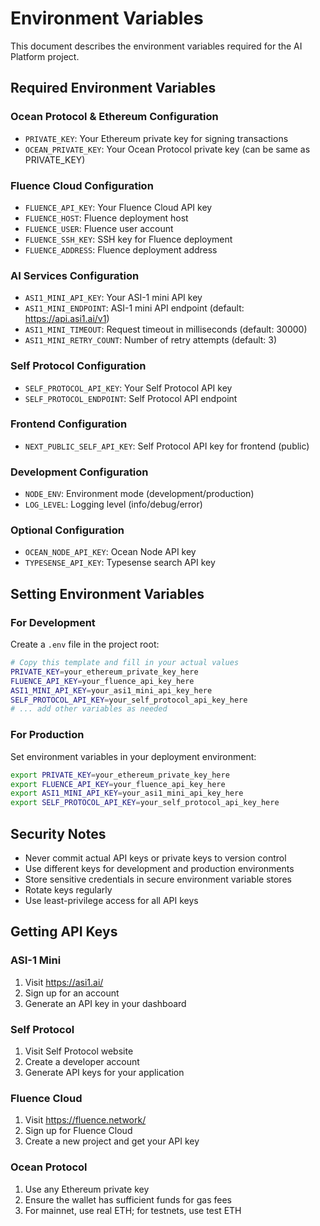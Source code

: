 # Environment Variables

This document describes the environment variables required for the AI Platform project.

## Required Environment Variables

### Ocean Protocol & Ethereum Configuration

- `PRIVATE_KEY`: Your Ethereum private key for signing transactions
- `OCEAN_PRIVATE_KEY`: Your Ocean Protocol private key (can be same as PRIVATE_KEY)

### Fluence Cloud Configuration

- `FLUENCE_API_KEY`: Your Fluence Cloud API key
- `FLUENCE_HOST`: Fluence deployment host
- `FLUENCE_USER`: Fluence user account
- `FLUENCE_SSH_KEY`: SSH key for Fluence deployment
- `FLUENCE_ADDRESS`: Fluence deployment address

### AI Services Configuration

- `ASI1_MINI_API_KEY`: Your ASI-1 mini API key
- `ASI1_MINI_ENDPOINT`: ASI-1 mini API endpoint (default: https://api.asi1.ai/v1)
- `ASI1_MINI_TIMEOUT`: Request timeout in milliseconds (default: 30000)
- `ASI1_MINI_RETRY_COUNT`: Number of retry attempts (default: 3)

### Self Protocol Configuration

- `SELF_PROTOCOL_API_KEY`: Your Self Protocol API key
- `SELF_PROTOCOL_ENDPOINT`: Self Protocol API endpoint

### Frontend Configuration

- `NEXT_PUBLIC_SELF_API_KEY`: Self Protocol API key for frontend (public)

### Development Configuration

- `NODE_ENV`: Environment mode (development/production)
- `LOG_LEVEL`: Logging level (info/debug/error)

### Optional Configuration

- `OCEAN_NODE_API_KEY`: Ocean Node API key
- `TYPESENSE_API_KEY`: Typesense search API key

## Setting Environment Variables

### For Development

Create a `.env` file in the project root:

```bash
# Copy this template and fill in your actual values
PRIVATE_KEY=your_ethereum_private_key_here
FLUENCE_API_KEY=your_fluence_api_key_here
ASI1_MINI_API_KEY=your_asi1_mini_api_key_here
SELF_PROTOCOL_API_KEY=your_self_protocol_api_key_here
# ... add other variables as needed
```

### For Production

Set environment variables in your deployment environment:

```bash
export PRIVATE_KEY=your_ethereum_private_key_here
export FLUENCE_API_KEY=your_fluence_api_key_here
export ASI1_MINI_API_KEY=your_asi1_mini_api_key_here
export SELF_PROTOCOL_API_KEY=your_self_protocol_api_key_here
```

## Security Notes

- Never commit actual API keys or private keys to version control
- Use different keys for development and production environments
- Store sensitive credentials in secure environment variable stores
- Rotate keys regularly
- Use least-privilege access for all API keys

## Getting API Keys

### ASI-1 Mini

1. Visit https://asi1.ai/
2. Sign up for an account
3. Generate an API key in your dashboard

### Self Protocol

1. Visit Self Protocol website
2. Create a developer account
3. Generate API keys for your application

### Fluence Cloud

1. Visit https://fluence.network/
2. Sign up for Fluence Cloud
3. Create a new project and get your API key

### Ocean Protocol

1. Use any Ethereum private key
2. Ensure the wallet has sufficient funds for gas fees
3. For mainnet, use real ETH; for testnets, use test ETH
